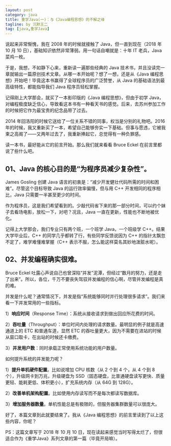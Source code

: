 ```yaml
---
layout: post
category: java
title: 重学Java(一)：与《Java编程思想》的不解之缘
tagline: by 沉默王二
tag: [java,重学Java]
---
```


说起来非常惭愧，我在 2008 年的时候就接触了 Java，但一直到现在（2018 年 10 月 10 日），基础知识依然非常薄弱。用一句话自嘲就是：十年 IT 老兵，Java 菜鸡一枚。

于是，我想，不如静下心来，重新读一遍那些经典的 Java 技术书，并且没读完一章就输出一篇原创技术文章。从哪一本开始呢？想了一想，还是从《Java 编程思想》开始吧！毕竟这本书赢得了全球程序员的广泛赞誉，从 Java 的基础语法到最高级特性，都能指导我们 Java 程序员轻松掌握。


<!--more-->

记得刚上大学那会，就买了一本影印版的《Java 编程思想》，但由于初学 Java，对编程极度缺乏信心，导致看这本书有一种看天书的感觉。后来，去苏州参加工作的时候把它作为最宝贵的纪念品带了过去。

2014 年回洛阳的时候它送给了一位关系不错的同事，权当是分别的礼物吧。2016 年的时候，我又重新买了一本，希望自己能够夯实一下基础。但事与愿违，它被我束之高阁了——又两年过去了，我重新捧起它，总觉得有一种负罪感。

读一本书，最好能从它的前言开始。那么我们就来看看 Bruce Eckel 在前言里都说了些什么吧。

## 01、Java 的核心目的是“为程序员减少复杂性”。

James Gosling 创建 Java 语言的初衷是：“减少开发健壮代码所需的时间和困难”。尽管这个目标导致 Java 的运行效率偏慢，但与用 C++ 开发相同的程序相比，Java 只需要一半甚至更少的时间。

作为程序员，这是我们希望看到的。少敲代码省下来的那一部分时间，可以约个妹子去看场电影，放松一下，对吧？况且，Java 一直在更新，性能也不断地被优化。

记得上大学那会，我们专业只有两个班，一个班学 Java，一个班级学 C++。结果大学毕业后，C++ 的同学几乎都转了行，有些同学反馈说因为 C++ 的指针太飘忽不定了，难学难懂难掌握（C++ 表示不服，怎么能这样莫名其妙地泼脏水呢）。



## 02、并发编程确实很难。

Bruce Eckel 吐露心声说自己也曾深陷“并发”泥潭，但经过“数月的努力，还是走了出来”。所以，各位，千万不要丧失驾驭并发编程的信心啊，尽管并发编程是真的难。

并发是什么呢？通常情况下，并发是指“系统能够同时并行处理很多请求”。我们来看一下并发常用的一些指标。

1）**响应时间**（Response Time）：系统从接收请求到做出回应所花费的时间。

2）**吞吐量**（Throughput）：单位时间内处理的请求数量。最明显的例子就是高速通道上的 ETC 和普通车道，显然 ETC 的吞吐量更大，因为不需要在进站的时候从窗口取卡，在出站的时候还卡缴费。

3）**并发用户数**：同时承载正常使用系统功能的用户数量。

如何提升系统的并发能力呢？

1）**提升单机硬件配置**。比如说增加 CPU 核数（从 2 个到 4 个，从 4 个到 8 个），升级网卡到万兆，升级硬盘为 SSD（固态硬盘，比普通硬盘读写更快、质量更轻、能耗更低、体积更小），扩充系统内存（从 64G 到 128G）。

2）**改善单机架构配置**。比如使用内存读写而不是每次都读写数据库。

3）**增加服务器数量**。单机性能总是有极限的，但服务器集群数量可以很庞大。

好了，本篇文章到此就要结束了。我从《Java 编程思想》的前言里读到了以上这些内容，你呢？


PS：这篇文章写于 2018 年 10 月 10 日，现在读起来感觉当时写得太烂了，但很适合作为《重学Java》系列文章的第一篇（毕竟开局嘛）。

